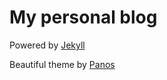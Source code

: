 # My personal blog
<p>Powered by <a href="https://jekyllrb.com/">Jekyll</a></p>
<p>Beautiful theme by <a href="https://github.com/PanosSakkos/personal-jekyll-theme">Panos</a></p>
